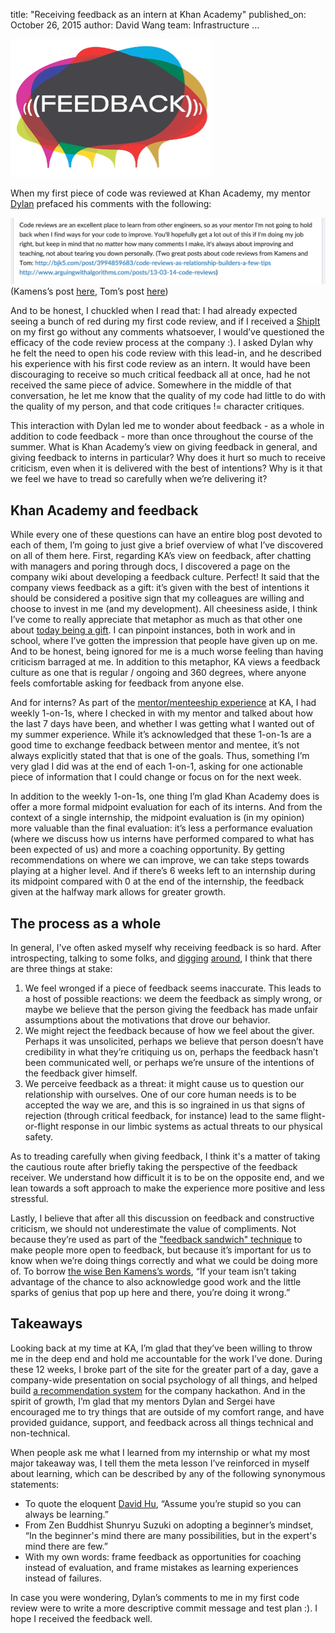 title: "Receiving feedback as an intern at Khan Academy"
published_on: October 26, 2015
author: David Wang
team: Infrastructure
...


![](/images/receiving-feedback/feedback.jpg)

When my first piece of code was reviewed at Khan Academy, my mentor [Dylan](http://www.dylanv.org/) prefaced his comments with the following: 

![](/images/receiving-feedback/phab.jpg)
(Kamens’s post [here](http://bjk5.com/post/3994859683/code-reviews-as-relationship-builders-a-few-tips), Tom’s post [here](http://www.arguingwithalgorithms.com/posts/13-03-14-code-reviews))

And to be honest, I chuckled when I read that: I had already expected seeing a bunch of red during my first code review, and if I received a [ShipIt](/images/receiving-feedback/shipit.jpg) on my first go without any comments whatsoever, I would’ve questioned the efficacy of the code review process at the company :). I asked Dylan why he felt the need to open his code review with this lead-in, and he described his experience with his first code review as an intern. It would have been discouraging to receive so much critical feedback all at once, had he not received the same piece of advice. Somewhere in the middle of that conversation, he let me know that the quality of my code had little to do with the quality of my person, and that code critiques != character critiques.

This interaction with Dylan led me to wonder about feedback - as a whole in addition to code feedback - more than once throughout the course of the summer. What is Khan Academy’s view on giving feedback in general, and giving feedback to interns in particular? Why does it hurt so much to receive criticism, even when it is delivered with the best of intentions? Why is it that we feel we have to tread so carefully when we’re delivering it? 

Khan Academy and feedback
---

While every one of these questions can have an entire blog post devoted to each of them, I’m going to just give a brief overview of what I’ve discovered on all of them here. First, regarding KA’s view on feedback, after chatting with managers and poring through docs, I discovered a page on the company wiki about developing a feedback culture. Perfect! It said that the company views feedback as a gift: 
it’s given with the best of intentions 
it should be considered a positive sign that my colleagues are willing and choose to invest in me (and my development). 
All cheesiness aside, I think I’ve come to really appreciate that metaphor as much as that other one about [today being a gift](http://www.brainyquote.com/quotes/quotes/b/bilkeane121860.html). I can pinpoint instances, both in work and in school, where I’ve gotten the impression that people have given up on me. And to be honest, being ignored for me is a much worse feeling than having criticism barraged at me. In addition to this metaphor, KA views a feedback culture as one that is regular / ongoing and 360 degrees, where anyone feels comfortable asking for feedback from anyone else.

And for interns? As part of the [mentor/menteeship experience](http://bjk5.com/post/23266999170/how-intern-mentorship-works-at-khan-academy) at KA, I had weekly 1-on-1s, where I checked in with my mentor and talked about how the last 7 days have been, and whether I was getting what I wanted out of my summer experience. While it’s acknowledged that these 1-on-1s are a good time to exchange feedback between mentor and mentee, it’s not always explicitly stated that that is one of the goals. Thus, something I’m very glad I did was at the end of each 1-on-1, asking for one actionable piece of information that I could change or focus on for the next week. 

In addition to the weekly 1-on-1s, one thing I’m glad Khan Academy does is offer a more formal midpoint evaluation for each of its interns. And from the context of a single internship, the midpoint evaluation is (in my opinion) more valuable than the final evaluation: it’s less a performance evaluation (where we discuss how us interns have performed compared to what has been expected of us) and more a coaching opportunity. By getting recommendations on where we can improve, we can take steps towards playing at a higher level. And if there’s 6 weeks left to an internship during its midpoint compared with 0 at the end of the internship, the feedback given at the halfway mark allows for greater growth.

The process as a whole
---

In general, I've often asked myself why receiving feedback is so hard. After introspecting, talking to some folks, and [digging](http://fsap.cornell.edu/cms/fsap/resources/upload/How-to-Receive-Critical-Feedback.pdf) [around](https://open.buffer.com/how-to-give-receive-feedback-work/), I think that there are three things at stake: 

1. We feel wronged if a piece of feedback seems inaccurate. This leads to a host of possible reactions: we deem the feedback as simply wrong, or maybe we believe that the person giving the feedback has made unfair assumptions about the motivations that drove our behavior.
2. We might reject the feedback because of how we feel about the giver. Perhaps it was unsolicited, perhaps we believe that person doesn’t have credibility in what they’re critiquing us on, perhaps the feedback hasn’t been communicated well, or perhaps we’re unsure of the intentions of the feedback giver himself.
3. We perceive feedback as a threat: it might cause us to question our relationship with ourselves. One of our core human needs is to be accepted the way we are, and this is so ingrained in us that signs of rejection (through critical feedback, for instance) lead to the same flight-or-flight response in our limbic systems as actual threats to our physical safety.

As to treading carefully when giving feedback, I think it's a matter of taking the cautious route after briefly taking the perspective of the feedback receiver. We understand how difficult it is to be on the opposite end, and we lean towards a soft approach to make the experience more positive and less stressful. 

Lastly, I believe that after all this discussion on feedback and constructive criticism, we should not underestimate the value of compliments. Not because they’re used as part of the ["feedback sandwich" technique](http://www.aafp.org/fpm/2002/1100/p43.pdf) to make people more open to feedback, but because it’s important for us to know when we’re doing things correctly and what we could be doing more of. To borrow [the wise Ben Kamens’s words](http://bjk5.com/post/3994859683/code-reviews-as-relationship-builders-a-few-tips), “If your team isn’t taking advantage of the chance to also acknowledge good work and the little sparks of genius that pop up here and there, you’re doing it wrong.”

Takeaways
---
Looking back at my time at KA, I’m glad that they’ve been willing to throw me in the deep end and hold me accountable for the work I’ve done. During these 12 weeks, I broke part of the site for the greater part of a day, gave a company-wide presentation on social psychology of all things, and helped build [a recommendation system](http://data.khanacademy.org/2015/09/so-you-want-to-build-recommender-system_8.html) for the company hackathon. And in the spirit of growth, I’m glad that my mentors Dylan and Sergei have encouraged me to try things that are outside of my comfort range, and have provided guidance, support, and feedback across all things technical and non-technical.

When people ask me what I learned from my internship or what my most major takeaway was, I tell them the meta lesson I’ve reinforced in myself about learning, which can be described by any of the following synonymous statements: 

- To quote the eloquent [David Hu](http://david-hu.com/2015/01/14/khantemplations.html), “Assume you’re stupid so you can always be learning.”
- From Zen Buddhist Shunryu Suzuki on adopting a beginner’s mindset, “In the beginner's mind there are many possibilities, but in the expert's mind there are few.”
- With my own words: frame feedback as opportunities for coaching instead of evaluation, and frame mistakes as learning experiences instead of failures.

In case you were wondering, Dylan’s comments to me in my first code review were to write a more descriptive commit message and test plan :). I hope I received the feedback well.

